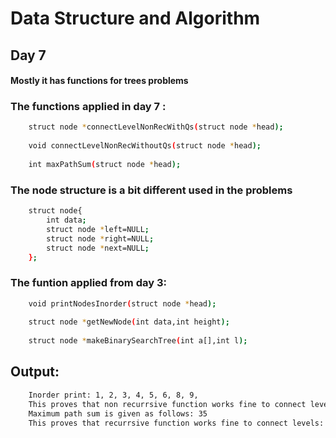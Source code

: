 # Data Structure and Algorithm

## Day 7

#### Mostly it has functions for trees problems

### The functions applied in day 7 :
```sh
    struct node *connectLevelNonRecWithQs(struct node *head);
    
    void connectLevelNonRecWithoutQs(struct node *head);
    
    int maxPathSum(struct node *head);

```
### The node structure is a bit different used in the problems
```sh 
    struct node{
        int data;
        struct node *left=NULL;
        struct node *right=NULL;
        struct node *next=NULL;
    };
```
### The funtion applied from day 3:
```sh   
    void printNodesInorder(struct node *head);
    
    struct node *getNewNode(int data,int height);
    
    struct node *makeBinarySearchTree(int a[],int l);

```

## Output:
```sh
    Inorder print: 1, 2, 3, 4, 5, 6, 8, 9, 
    This proves that non recurrsive function works fine to connect levels: 6
    Maximum path sum is given as follows: 35
    This proves that recurrsive function works fine to connect levels: 9

```
